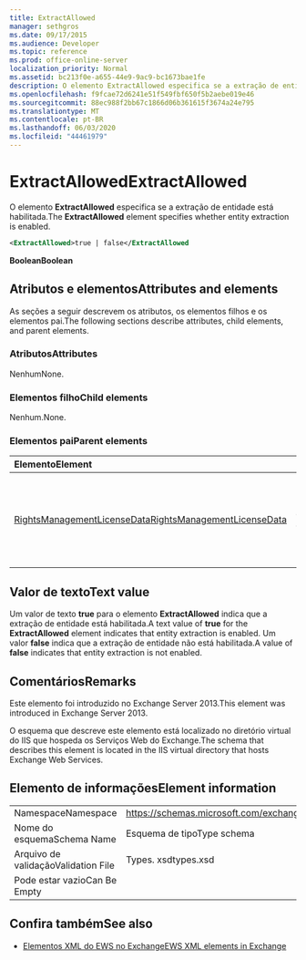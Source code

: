 ```yaml
---
title: ExtractAllowed
manager: sethgros
ms.date: 09/17/2015
ms.audience: Developer
ms.topic: reference
ms.prod: office-online-server
localization_priority: Normal
ms.assetid: bc213f0e-a655-44e9-9ac9-bc1673bae1fe
description: O elemento ExtractAllowed especifica se a extração de entidade está habilitada.
ms.openlocfilehash: f9fcae72d6241e51f549fbf650f5b2aebe019e46
ms.sourcegitcommit: 88ec988f2bb67c1866d06b361615f3674a24e795
ms.translationtype: MT
ms.contentlocale: pt-BR
ms.lasthandoff: 06/03/2020
ms.locfileid: "44461979"
---
```

# <a name="extractallowed"></a><span data-ttu-id="446ae-103">ExtractAllowed</span><span class="sxs-lookup"><span data-stu-id="446ae-103">ExtractAllowed</span></span>

<span data-ttu-id="446ae-104">O elemento **ExtractAllowed** especifica se a extração de entidade está habilitada.</span><span class="sxs-lookup"><span data-stu-id="446ae-104">The **ExtractAllowed** element specifies whether entity extraction is enabled.</span></span> 
  
```XML
<ExtractAllowed>true | false</ExtractAllowed
```

 <span data-ttu-id="446ae-105">**Boolean**</span><span class="sxs-lookup"><span data-stu-id="446ae-105">**Boolean**</span></span>
## <a name="attributes-and-elements"></a><span data-ttu-id="446ae-106">Atributos e elementos</span><span class="sxs-lookup"><span data-stu-id="446ae-106">Attributes and elements</span></span>

<span data-ttu-id="446ae-107">As seções a seguir descrevem os atributos, os elementos filhos e os elementos pai.</span><span class="sxs-lookup"><span data-stu-id="446ae-107">The following sections describe attributes, child elements, and parent elements.</span></span>
  
### <a name="attributes"></a><span data-ttu-id="446ae-108">Atributos</span><span class="sxs-lookup"><span data-stu-id="446ae-108">Attributes</span></span>

<span data-ttu-id="446ae-109">Nenhum</span><span class="sxs-lookup"><span data-stu-id="446ae-109">None.</span></span>
  
### <a name="child-elements"></a><span data-ttu-id="446ae-110">Elementos filho</span><span class="sxs-lookup"><span data-stu-id="446ae-110">Child elements</span></span>

<span data-ttu-id="446ae-111">Nenhum.</span><span class="sxs-lookup"><span data-stu-id="446ae-111">None.</span></span>
  
### <a name="parent-elements"></a><span data-ttu-id="446ae-112">Elementos pai</span><span class="sxs-lookup"><span data-stu-id="446ae-112">Parent elements</span></span>

|<span data-ttu-id="446ae-113">**Elemento**</span><span class="sxs-lookup"><span data-stu-id="446ae-113">**Element**</span></span>|<span data-ttu-id="446ae-114">**Descrição**</span><span class="sxs-lookup"><span data-stu-id="446ae-114">**Description**</span></span>|
|:-----|:-----|
|[<span data-ttu-id="446ae-115">RightsManagementLicenseData</span><span class="sxs-lookup"><span data-stu-id="446ae-115">RightsManagementLicenseData</span></span>](rightsmanagementlicensedata.md) <br/> |<span data-ttu-id="446ae-116">Especifica informações sobre a licença de gerenciamento de direitos.</span><span class="sxs-lookup"><span data-stu-id="446ae-116">Specifies information about the rights management license.</span></span>  <br/> |
   
## <a name="text-value"></a><span data-ttu-id="446ae-117">Valor de texto</span><span class="sxs-lookup"><span data-stu-id="446ae-117">Text value</span></span>

<span data-ttu-id="446ae-118">Um valor de texto **true** para o elemento **ExtractAllowed** indica que a extração de entidade está habilitada.</span><span class="sxs-lookup"><span data-stu-id="446ae-118">A text value of **true** for the **ExtractAllowed** element indicates that entity extraction is enabled.</span></span> <span data-ttu-id="446ae-119">Um valor **false** indica que a extração de entidade não está habilitada.</span><span class="sxs-lookup"><span data-stu-id="446ae-119">A value of **false** indicates that entity extraction is not enabled.</span></span> 
  
## <a name="remarks"></a><span data-ttu-id="446ae-120">Comentários</span><span class="sxs-lookup"><span data-stu-id="446ae-120">Remarks</span></span>

<span data-ttu-id="446ae-121">Este elemento foi introduzido no Exchange Server 2013.</span><span class="sxs-lookup"><span data-stu-id="446ae-121">This element was introduced in Exchange Server 2013.</span></span>
  
<span data-ttu-id="446ae-122">O esquema que descreve este elemento está localizado no diretório virtual do IIS que hospeda os Serviços Web do Exchange.</span><span class="sxs-lookup"><span data-stu-id="446ae-122">The schema that describes this element is located in the IIS virtual directory that hosts Exchange Web Services.</span></span>
  
## <a name="element-information"></a><span data-ttu-id="446ae-123">Elemento de informações</span><span class="sxs-lookup"><span data-stu-id="446ae-123">Element information</span></span>

|||
|:-----|:-----|
|<span data-ttu-id="446ae-124">Namespace</span><span class="sxs-lookup"><span data-stu-id="446ae-124">Namespace</span></span>  <br/> |https://schemas.microsoft.com/exchange/services/2006/types  <br/> |
|<span data-ttu-id="446ae-125">Nome do esquema</span><span class="sxs-lookup"><span data-stu-id="446ae-125">Schema Name</span></span>  <br/> |<span data-ttu-id="446ae-126">Esquema de tipo</span><span class="sxs-lookup"><span data-stu-id="446ae-126">Type schema</span></span>  <br/> |
|<span data-ttu-id="446ae-127">Arquivo de validação</span><span class="sxs-lookup"><span data-stu-id="446ae-127">Validation File</span></span>  <br/> |<span data-ttu-id="446ae-128">Types. xsd</span><span class="sxs-lookup"><span data-stu-id="446ae-128">types.xsd</span></span>  <br/> |
|<span data-ttu-id="446ae-129">Pode estar vazio</span><span class="sxs-lookup"><span data-stu-id="446ae-129">Can Be Empty</span></span>  <br/> ||
   
## <a name="see-also"></a><span data-ttu-id="446ae-130">Confira também</span><span class="sxs-lookup"><span data-stu-id="446ae-130">See also</span></span>



- [<span data-ttu-id="446ae-131">Elementos XML do EWS no Exchange</span><span class="sxs-lookup"><span data-stu-id="446ae-131">EWS XML elements in Exchange</span></span>](ews-xml-elements-in-exchange.md)

